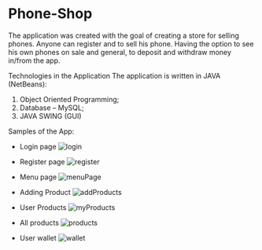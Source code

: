 # Phone-Shop
The application was created with the goal of creating a store
for selling phones. Anyone can register and
to sell his phone. Having the option to see his own
phones on sale and general, to deposit and withdraw money
in/from the app.

Technologies in the Application
The application is written in JAVA (NetBeans):
1. Object Oriented Programming;
2. Database – MySQL;
3. JAVA SWING (GUI)

Samples of the App:

- Login page
![login](https://github.com/nikola104/Phone-Shop/assets/94450955/d774e5a4-832e-4d5c-afd4-1372b6803f8a)

- Register page
![register](https://github.com/nikola104/Phone-Shop/assets/94450955/d2ed474f-be54-4ac7-bf99-df65d44e8100)

- Menu page
![menuPage](https://github.com/nikola104/Phone-Shop/assets/94450955/bd62b57b-2110-407e-a184-ce0c31d4b4f1)

- Adding Product
![addProducts](https://github.com/nikola104/Phone-Shop/assets/94450955/d4f6e47f-32bd-41ba-9978-a0c5a0de97a7)

- User Products
![myProducts](https://github.com/nikola104/Phone-Shop/assets/94450955/253c0d4d-ca2d-4669-9af7-6499ee95d1d4)

- All products
![products](https://github.com/nikola104/Phone-Shop/assets/94450955/689288a3-5889-4341-8552-7f7638e3087f)

- User wallet
![wallet](https://github.com/nikola104/Phone-Shop/assets/94450955/9a3dea0e-d7ea-4cdd-8f86-160d54cbb38b)




